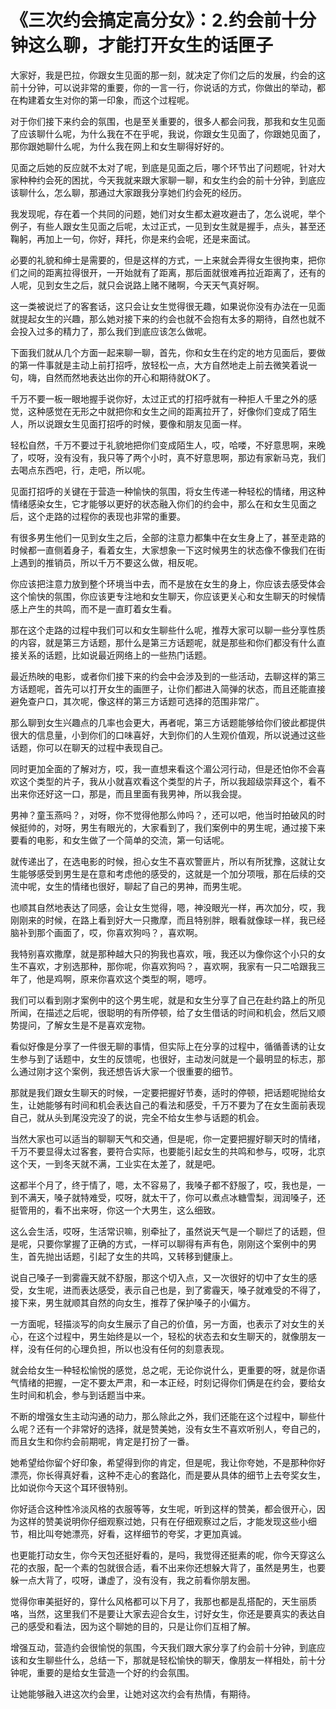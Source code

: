 # 《三次约会搞定高分女》：2.约会前十分钟这么聊，才能打开女生的话匣子

大家好，我是巴拉，你跟女生见面的那一刻，就决定了你们之后的发展，约会的这前十分钟，可以说非常的重要，你的一言一行，你说话的方式，你做出的举动，都在构建着女生对你的第一印象，而这个过程呢。

对于你们接下来约会的氛围，也是至关重要的，很多人都会问我，那我和女生见面了应该聊什么呢，为什么我在不在乎呢，我说，你跟女生见面了，你跟她见面了，那你跟她聊什么呢，为什么我在网上和女生聊得好好的。

见面之后她的反应就不太对了呢，到底是见面之后，哪个环节出了问题呢，针对大家种种约会死的困扰，今天我就来跟大家聊一聊，和女生约会的前十分钟，到底应该聊什么，怎么聊，那通过大家跟我分享她们约会死的经历。

我发现呢，存在着一个共同的问题，她们对女生都太避攻避击了，怎么说呢，举个例子，有些人跟女生见面之后呢，太过正式，一见到女生就是握手，点头，甚至还鞠躬，再加上一句，你好，拜托，你是来约会呢，还是来面试。

必要的礼貌和绅士是需要的，但是这样的方式，一上来就会弄得女生很拘束，把你们之间的距离拉得很开，一开始就有了距离，那后面就很难再拉近距离了，还有的人呢，见到女生之后，就只会说路上赌不赌啊，今天天气真好啊。

这一类被说烂了的客套话，这只会让女生觉得很无趣，如果说你没有办法在一见面就提起女生的兴趣，那么她对接下来的约会也就不会抱有太多的期待，自然也就不会投入过多的精力了，那么我们到底应该怎么做呢。

下面我们就从几个方面一起来聊一聊，首先，你和女生在约定的地方见面后，要做的第一件事就是主动上前打招呼，放轻松一点，大方自然地走上前去微笑着说一句，嗨，自然而然地表达出你的开心和期待就OK了。

千万不要一板一眼地握手说你好，太过正式的打招呼就有一种拒人千里之外的感觉，这种感觉在无形之中就把你和女生之间的距离拉开了，好像你们变成了陌生人，所以说跟女生见面打招呼的时候，要像和朋友见面一样。

轻松自然，千万不要过于礼貌地把你们变成陌生人，哎，哈喽，不好意思啊，来晚了，哎呀，没有没有，我只等了两个小时，真不好意思啊，那边有家新马克，我们去喝点东西吧，行，走吧，所以呢。

见面打招呼的关键在于营造一种愉快的氛围，将女生传递一种轻松的情绪，用这种情绪感染女生，它才能够以更好的状态融入你们的约会中，那么在和女生见面之后，这个走路的过程你的表现也非常的重要。

有很多男生他们一见到女生之后，全部的注意力都集中在女生身上了，甚至走路的时候都一直侧着身子，看着女生，大家想象一下这时候男生的状态像不像我们在街上遇到的推销员，所以千万不要这么做，相反呢。

你应该把注意力放到整个环境当中去，而不是放在女生的身上，你应该去感受体会这个愉快的氛围，你应该更专注地和女生聊天，你应该更关心和女生聊天的时候情感上产生的共鸣，而不是一直盯着女生看。

那在这个走路的过程中我们可以和女生聊些什么呢，推荐大家可以聊一些分享性质的内容，就是第三方话题，那什么是第三方话题呢，就是那些和你们都没有什么直接关系的话题，比如说最近网络上的一些热门话题。

最近热映的电影，或者你们接下来的约会中会涉及到的一些活动，去聊这样的第三方话题呢，首先可以打开女生的画匣子，让你们都进入简弹的状态，而且还能直接避免查户口，其次呢，像这样的第三方话题可选择的范围非常广。

那么聊到女生兴趣点的几率也会更大，再者呢，第三方话题能够给你们彼此都提供很大的信息量，小到你们的口味喜好，大到你们的人生观价值观，所以说通过这些话题，你可以在聊天的过程中表现自己。

同时更加全面的了解对方，哎，我一直想来看这个湄公河行动，但是还怕你不会喜欢这个类型的片子，我从小就喜欢看这个类型的片子，所以我超级崇拜这个，看不出来你还好这一口，那是，而且里面有我男神，所以我会提。

男神？童玉燕吗？，对呀，你不觉得他那么帅吗？，还可以吧，他当时拍破风的时候挺帅的，对呀，男生有眼光的，大家看到了，我们案例中的男生呢，通过接下来要看的电影，和女生做了一个简单的交流，第一句话呢。

就传递出了，在选电影的时候，担心女生不喜欢警匪片，所以有所犹豫，这就让女生能够感受到男生是在意和考虑他的感受的，这就是一个加分项哦，那在后续的交流中呢，女生的情绪也很好，聊起了自己的男神，而男生呢。

也顺其自然地表达了同感，会让女生觉得，嗯，神没眼光一样，再次加分，哎，我刚刚来的时候，在路上看到好大一只撒摩，而且特别胖，眼看就像球一样，我已经脑补到那个画面了，哎，你喜欢狗吗？，喜欢啊。

我特别喜欢撒摩，就是那种越大只的狗我也喜欢，哦，我还以为像你这个小只的女生不喜欢，才别选那种，那你呢，你喜欢狗吗？，喜欢啊，我家有一只二哈跟我三年了，他是鸡啊，原来你喜欢这个类型的啊，嗯哼。

我们可以看到刚才案例中的这个男生呢，就是和女生分享了自己在赴约路上的所见所闻，在描述之后呢，很聪明的有所停顿，给了女生借话的时间和机会，然后又顺势提问，了解女生是不是喜欢宠物。

看似好像是分享了一件很无聊的事情，但实际上在分享的过程中，循循善诱的让女生参与到了话题中，女生的反馈呢，也很好，主动发问就是一个最明显的标志，那么通过刚才这个案例，我还想告诉大家一个很重要的细节。

那就是我们跟女生聊天的时候，一定要把握好节奏，适时的停顿，把话题呢抛给女生，让她能够有时间和机会表达自己的看法和感受，千万不要为了在女生面前表现自己，就从头到尾没完没了的说，完全不给女生参与话题的机会。

当然大家也可以适当的聊聊天气和交通，但是呢，你一定要把握好聊天时的情绪，千万不要显得太过客套，要符合实际，也要能引起女生的共鸣和参与，哎呀，北京这个天，一到冬天就不满，工业实在太差了，就是吧。

这都半个月了，终于情了，嗯，太不容易了，我嗓子都不舒服了，哎，我也是，一到不满天，嗓子就特难受，哎呀，就太干了，你可以煮点冰糖雪梨，润润嗓子，还挺管用的，看不出来呀，你这一个大男生，这么细致。

这么会生活，哎呀，生活常识嘛，别牵扯了，虽然说天气是一个聊烂了的话题，但是呢，只要你掌握了正确的方式，一样可以聊得有声有色，刚刚这个案例中的男生，首先抛出话题，引起了女生的共鸣，又转移到健康上。

说自己嗓子一到雾霾天就不舒服，那这个切入点，又一次很好的切中了女生的感受，女生呢，进而表达感受，表示自己也是，到了雾霾天，嗓子就难受的不得了，接下来，男生就顺其自然的向女生，推荐了保护嗓子的小偏方。

一方面呢，轻描淡写的向女生展示了自己的价值，另一方面，也表示了对女生的关心，在这个过程中，男生始终是以一个，轻松的状态去和女生聊天的，就像朋友一样，没有任何的心理负担，所以也没有任何的刻意表现。

就会给女生一种轻松愉悦的感觉，总之呢，无论你说什么，更重要的呀，就是你语气情绪的把握，一定不要太严肃，和一本正经，时刻记得你们俩是在约会，要给女生时间和机会，参与到话题当中来。

不断的增强女生主动沟通的动力，那么除此之外，我们还能在这个过程中，聊些什么呢？还有一个非常好的选择，就是赞美她，没有女生不喜欢听别人，夸自己的，而且女生和你约会前期呢，肯定是打扮了一番。

她希望给你留个好印象，希望得到你的肯定，但是呢，我让你夸她，不是那种你好漂亮，你长得真好看，这种不走心的套路化，而是要从具体的细节上去夸奖女生，比如说你今天这个耳环很特别。

你好适合这种性冷淡风格的衣服等等，女生呢，听到这样的赞美，都会很开心，因为这样的赞美说明你仔细观察过她，只有在仔细观察过之后，才能发现这些小细节，相比叫夸她漂亮，好看，这样细节的夸奖，才更加真诚。

也更能打动女生，你今天包还挺好看的，是吗，我觉得还挺素的呢，你今天穿这么花的衣服，配一个素的包就很合适，看不出来你还想躲大背了，虽然是男生，也要躲一点大背了，哎呀，谦虚了，没有没有，我之前看你朋友圈。

觉得你审美挺好的，穿什么风格都可以下月了，我那也都是乱搭配的，天生丽质咯，当然，这里我们不是要让大家去迎合女生，讨好女生，你还是要真实的表达自己的感受和看法，因为这个聊她的目的，只是让你们互相了解。

增强互动，营造约会很愉悦的氛围，今天我们跟大家分享了约会前十分钟，到底应该和女生聊些什么，总结一下，那就是轻松愉快的聊天，像朋友一样相处，前十分钟呢，重要的是给女生营造一个好的约会氛围。

让她能够融入进这次约会里，让她对这次约会有热情，有期待。